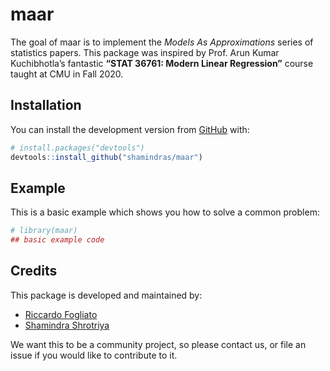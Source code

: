 
# maar

<!-- badges: start -->
<!-- badges: end -->

The goal of maar is to implement the *Models As Approximations* series
of statistics papers. This package was inspired by Prof. Arun Kumar
Kuchibhotla’s fantastic **“STAT 36761: Modern Linear Regression”**
course taught at CMU in Fall 2020.

## Installation

You can install the development version from
[GitHub](https://github.com/) with:

``` r
# install.packages("devtools")
devtools::install_github("shamindras/maar")
```

## Example

This is a basic example which shows you how to solve a common problem:

``` r
# library(maar)
## basic example code
```

## Credits

This package is developed and maintained by:

-   [Riccardo Fogliato](http://www.stat.cmu.edu/~rfogliat/)
-   [Shamindra Shrotriya](https://www.shamindras.com/)

We want this to be a community project, so please contact us, or file an
issue if you would like to contribute to it.
